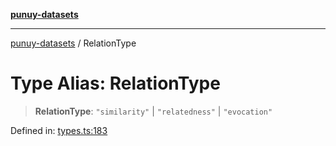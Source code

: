 [**punuy-datasets**](../README.md)

***

[punuy-datasets](../README.md) / RelationType

# Type Alias: RelationType

> **RelationType**: `"similarity"` \| `"relatedness"` \| `"evocation"`

Defined in: [types.ts:183](https://github.com/andrefs/punuy-datasets/blob/7ddf96551580567d72a9e75295036a341f0fe34c/src/lib/types.ts#L183)
